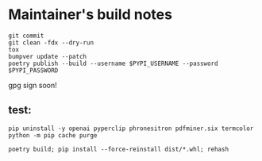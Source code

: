 # Maintainer's build notes

```
git commit 
git clean -fdx --dry-run
tox
bumpver update --patch
poetry publish --build --username $PYPI_USERNAME --password $PYPI_PASSWORD

```
gpg sign soon!

## test:
```
pip uninstall -y openai pyperclip phronesitron pdfminer.six termcolor
python -m pip cache purge

poetry build; pip install --force-reinstall dist/*.whl; rehash
```
